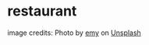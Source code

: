 # restaurant

image credits: Photo by <a href="https://unsplash.com/@emysong_?utm_content=creditCopyText&utm_medium=referral&utm_source=unsplash">emy</a> on <a href="https://unsplash.com/photos/flat-lay-photography-of-vegetable-soup-on-white-ceramic-cup-XoByiBymX20?utm_content=creditCopyText&utm_medium=referral&utm_source=unsplash">Unsplash</a>
